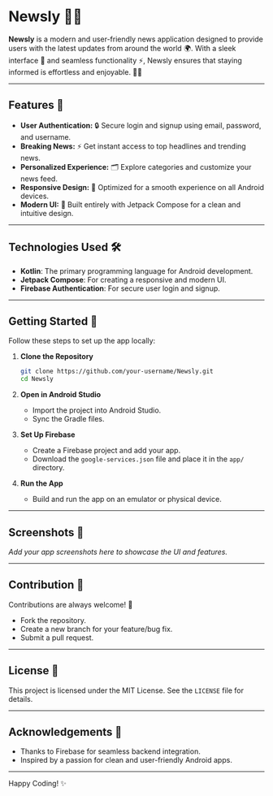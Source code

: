 
# Newsly 📰✨

**Newsly** is a modern and user-friendly news application designed to provide users with the latest updates from around the world 🌍. With a sleek interface 🎨 and seamless functionality ⚡, Newsly ensures that staying informed is effortless and enjoyable. 📱💡

---

## Features 🚀
- **User Authentication:** 🔒 Secure login and signup using email, password, and username.
- **Breaking News:** ⚡ Get instant access to top headlines and trending news.
- **Personalized Experience:** 🗂️ Explore categories and customize your news feed.
- **Responsive Design:** 📱 Optimized for a smooth experience on all Android devices.
- **Modern UI:** 🎨 Built entirely with Jetpack Compose for a clean and intuitive design.

---

## Technologies Used 🛠️
- **Kotlin**: The primary programming language for Android development.
- **Jetpack Compose**: For creating a responsive and modern UI.
- **Firebase Authentication**: For secure user login and signup.

---

## Getting Started 🏁
Follow these steps to set up the app locally:

1. **Clone the Repository**  
   ```bash
   git clone https://github.com/your-username/Newsly.git
   cd Newsly
   ```

2. **Open in Android Studio**  
   - Import the project into Android Studio.  
   - Sync the Gradle files.

3. **Set Up Firebase**  
   - Create a Firebase project and add your app.  
   - Download the `google-services.json` file and place it in the `app/` directory.

4. **Run the App**  
   - Build and run the app on an emulator or physical device.

---

## Screenshots 📸
*Add your app screenshots here to showcase the UI and features.*  

---

## Contribution 🤝
Contributions are always welcome! 🎉  
- Fork the repository.  
- Create a new branch for your feature/bug fix.  
- Submit a pull request.

---

## License 📄
This project is licensed under the MIT License. See the `LICENSE` file for details.

---

## Acknowledgements 🙏
- Thanks to Firebase for seamless backend integration.
- Inspired by a passion for clean and user-friendly Android apps.

---

Happy Coding! ✨
